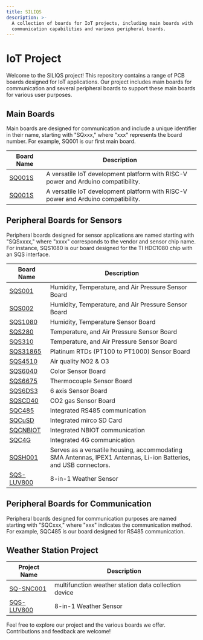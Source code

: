 ```yaml
---
title: SILIQS
description: >-
  A collection of boards for IoT projects, including main boards with
  communication capabilities and various peripheral boards.
---
```


# IoT Project

Welcome to the SILIQS project! This repository contains a range of PCB boards designed for IoT applications. Our project includes main boards for communication and several peripheral boards to support these main boards for various user purposes.

## Main Boards

Main boards are designed for communication and include a unique identifier in their name, starting with "SQxxx," where "xxx" represents the board number. For example, SQ001 is our first main board.

| Board Name        | Description                                                                       |
| ----------------- | --------------------------------------------------------------------------------- |
| [SQ001S](sq001s/) | A versatile IoT development platform with RISC-V power and Arduino compatibility. |
| [SQ001S](sq001s/) | A versatile IoT development platform with RISC-V power and Arduino compatibility. |

## Peripheral Boards for Sensors

Peripheral boards designed for sensor applications are named starting with "SQSxxxx," where "xxxx" corresponds to the vendor and sensor chip name. For instance, SQS1080 is our board designed for the TI HDC1080 chip with an SQS interface.

| Board Name                | Description                                                                                                      |
| ------------------------- | ---------------------------------------------------------------------------------------------------------------- |
| [SQS001](sqs001/)         | Humidity, Temperature, and Air Pressure Sensor Board                                                             |
| [SQS002](sqs002/)         | Humidity, Temperature, and Air Pressure Sensor Board                                                             |
| [SQS1080](sqs1080/)       | Humidity, Temperature Sensor Board                                                                               |
| [SQS280](sqs280/)         | Temperature, and Air Pressure Sensor Board                                                                       |
| [SQS310](sqs310/)         | Temperature, and Air Pressure Sensor Board                                                                       |
| [SQS31865](sqs31865/)     | Platinum RTDs (PT100 to PT1000) Sensor Board                                                                     |
| [SQS4510](sqs4510/)       | Air quality NO2 & O3                                                                                             |
| [SQS6040](sqs6040/)       | Color Sensor Board                                                                                               |
| [SQS6675](sqs6675/)       | Thermocouple Sensor Board                                                                                        |
| [SQS6DS3](sqs6ds3/)       | 6 axis Sensor Board                                                                                              |
| [SQSCD40](sqscd40/)       | CO2 gas Sensor Board                                                                                             |
| [SQC485](sqc485/)         | Integrated RS485 communication                                                                                   |
| [SQCuSD](sqcusd/)         | Integrated mirco SD Card                                                                                         |
| [SQCNBIOT](sqcnbiot/)     | Integrated NBIOT communication                                                                                   |
| [SQC4G](sqc4g/)           | Integrated 4G communication                                                                                      |
| [SQSH001](sqsh001/)       | Serves as a versatile housing, accommodating SMA Antennas, IPEX1 Antennas, Li-ion Batteries, and USB connectors. |
| [SQS-LUV800](sqs-luv800/) | 8-in-1 Weather Sensor                                                                                            |

## Peripheral Boards for Communication

Peripheral boards designed for communication purposes are named starting with "SQCxxx," where "xxx" indicates the communication method. For example, SQC485 is our board designed for RS485 communication.

## Weather Station Project

| Project Name              | Description                                          |
| ------------------------- | ---------------------------------------------------- |
| [SQ-SNC001](sq-snc001/)   | multifunction weather station data collection device |
| [SQS-LUV800](sqs-luv800/) | 8-in-1 Weather Sensor                                |

Feel free to explore our project and the various boards we offer. Contributions and feedback are welcome!
